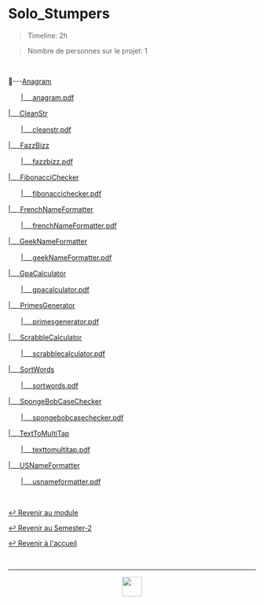 # Solo_Stumpers

> Timeline: 2h

> Nombre de personnes sur le projet: 1

<br>

📂---[Anagram](https://github.com/Studio-17/Epitech-Subjects/tree/main/Semester-2/B-CPE-210/Solo_Stumpers/Anagram)

ㅤㅤ|\_\_\_[anagram.pdf](https://github.com/Studio-17/Epitech-Subjects/blob/main/Semester-2/B-CPE-210/Solo_Stumpers/Anagram/anagram.pdf)

|\_\_\_[CleanStr](https://github.com/Studio-17/Epitech-Subjects/tree/main/Semester-2/B-CPE-210/Solo_Stumpers/CleanStr)

ㅤㅤ|\_\_\_[cleanstr.pdf](https://github.com/Studio-17/Epitech-Subjects/blob/main/Semester-2/B-CPE-210/Solo_Stumpers/CleanStr/cleanstr.pdf)

|\_\_\_[FazzBizz](https://github.com/Studio-17/Epitech-Subjects/tree/main/Semester-2/B-CPE-210/Solo_Stumpers/FazzBizz)

ㅤㅤ|\_\_\_[fazzbizz.pdf](https://github.com/Studio-17/Epitech-Subjects/blob/main/Semester-2/B-CPE-210/Solo_Stumpers/FazzBizz/fazzbizz.pdf)

|\_\_\_[FibonacciChecker](https://github.com/Studio-17/Epitech-Subjects/tree/main/Semester-2/B-CPE-210/Solo_Stumpers/FibonacciChecker)

ㅤㅤ|\_\_\_[fibonaccichecker.pdf](https://github.com/Studio-17/Epitech-Subjects/blob/main/Semester-2/B-CPE-210/Solo_Stumpers/FibonacciChecker/fibonaccichecker.pdf)

|\_\_\_[FrenchNameFormatter](https://github.com/Studio-17/Epitech-Subjects/tree/main/Semester-2/B-CPE-210/Solo_Stumpers/FrenchNameFormatter)

ㅤㅤ|\_\_\_[frenchNameFormatter.pdf](https://github.com/Studio-17/Epitech-Subjects/blob/main/Semester-2/B-CPE-210/Solo_Stumpers/FrenchNameFormatter/frenchNameFormatter.pdf)

|\_\_\_[GeekNameFormatter](https://github.com/Studio-17/Epitech-Subjects/tree/main/Semester-2/B-CPE-210/Solo_Stumpers/GeekNameFormatter)

ㅤㅤ|\_\_\_[geekNameFormatter.pdf](https://github.com/Studio-17/Epitech-Subjects/blob/main/Semester-2/B-CPE-210/Solo_Stumpers/GeekNameFormatter/geekNameFormatter.pdf)

|\_\_\_[GpaCalculator](https://github.com/Studio-17/Epitech-Subjects/tree/main/Semester-2/B-CPE-210/Solo_Stumpers/GpaCalculator)

ㅤㅤ|\_\_\_[gpacalculator.pdf](https://github.com/Studio-17/Epitech-Subjects/blob/main/Semester-2/B-CPE-210/Solo_Stumpers/GpaCalculator/gpacalculator.pdf)

|\_\_\_[PrimesGenerator](https://github.com/Studio-17/Epitech-Subjects/tree/main/Semester-2/B-CPE-210/Solo_Stumpers/PrimesGenerator)

ㅤㅤ|\_\_\_[primesgenerator.pdf](https://github.com/Studio-17/Epitech-Subjects/blob/main/Semester-2/B-CPE-210/Solo_Stumpers/PrimesGenerator/primesgenerator.pdf)

|\_\_\_[ScrabbleCalculator](https://github.com/Studio-17/Epitech-Subjects/tree/main/Semester-2/B-CPE-210/Solo_Stumpers/ScrabbleCalculator)

ㅤㅤ|\_\_\_[scrabblecalculator.pdf](https://github.com/Studio-17/Epitech-Subjects/blob/main/Semester-2/B-CPE-210/Solo_Stumpers/ScrabbleCalculator/scrabblecalculator.pdf)

|\_\_\_[SortWords](https://github.com/Studio-17/Epitech-Subjects/tree/main/Semester-2/B-CPE-210/Solo_Stumpers/SortWords)

ㅤㅤ|\_\_\_[sortwords.pdf](https://github.com/Studio-17/Epitech-Subjects/blob/main/Semester-2/B-CPE-210/Solo_Stumpers/SortWords/sortwords.pdf)

|\_\_\_[SpongeBobCaseChecker](https://github.com/Studio-17/Epitech-Subjects/tree/main/Semester-2/B-CPE-210/Solo_Stumpers/SpongeBobCaseChecker)

ㅤㅤ|\_\_\_[spongebobcasechecker.pdf](https://github.com/Studio-17/Epitech-Subjects/blob/main/Semester-2/B-CPE-210/Solo_Stumpers/SpongeBobCaseChecker/spongebobcasechecker.pdf)

|\_\_\_[TextToMultiTap](https://github.com/Studio-17/Epitech-Subjects/tree/main/Semester-2/B-CPE-210/Solo_Stumpers/TextToMultiTap)

ㅤㅤ|\_\_\_[texttomultitap.pdf](https://github.com/Studio-17/Epitech-Subjects/blob/main/Semester-2/B-CPE-210/Solo_Stumpers/TextToMultiTap/texttomultitap.pdf)

|\_\_\_[USNameFormatter](https://github.com/Studio-17/Epitech-Subjects/tree/main/Semester-2/B-CPE-210/Solo_Stumpers/USNameFormatter)

ㅤㅤ|\_\_\_[usnameformatter.pdf](https://github.com/Studio-17/Epitech-Subjects/blob/main/Semester-2/B-CPE-210/Solo_Stumpers/USNameFormatter/usnameformatter.pdf)


<br>

[↩️ Revenir au module](https://github.com/Studio-17/Epitech-Subjects/blob/main/Semester-2/B-CPE-210)

[↩️ Revenir au Semester-2](https://github.com/Studio-17/Epitech-Subjects/blob/main/Semester-2)

[↩️ Revenir à l'accueil](https://github.com/Studio-17/Epitech-Subjects/)

<br>

---

<div align="center">

<a href="https://github.com/Studio-17" target="_blank"><img src="https://github.com/Kaiwinta/Epitech-Subjects/blob/feat/Pge2028-first-year/assets/voc17.gif" width="40"></a>

</div>